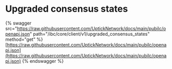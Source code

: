 # Upgraded consensus states

{% swagger src="https://raw.githubusercontent.com/UptickNetwork/docs/main/pubilc/openapi.json" path="/ibc/core/client/v1/upgraded_consensus_states" method="get" %}
[https://raw.githubusercontent.com/UptickNetwork/docs/main/pubilc/openapi.json](https://raw.githubusercontent.com/UptickNetwork/docs/main/pubilc/openapi.json)
{% endswagger %}
